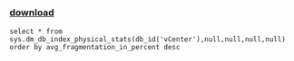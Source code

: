 ﻿---
pid:            3540
parent:         0
children:       
poster:         JoshL
title:          
date:           2012-07-25 17:26:05
description:    
format:         text
---

# 

### [download](3540.txt)  



```text
select * from sys.dm_db_index_physical_stats(db_id('vCenter'),null,null,null,null)
order by avg_fragmentation_in_percent desc

```
